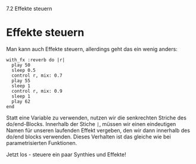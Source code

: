 7.2 Effekte steuern

# Effekte steuern

Man kann auch Effekte steuern, allerdings geht das ein wenig anders:

```
with_fx :reverb do |r|
  play 50
  sleep 0.5
  control r, mix: 0.7
  play 55
  sleep 1
  control r, mix: 0.9
  sleep 1
  play 62
end
```

Statt eine Variable zu verwenden, nutzen wir die senkrechten Striche des 
do/end-Blocks. Innerhalb der Stiche `|`, müssen wir einen eindeutigen 
Namen für unseren laufenden Effekt vergeben, den wir dann innerhalb des 
do/end blocks verwenden. Dieses Verhalten ist das gleiche wie bei 
parametrisierten Funktionen.

Jetzt los - steuere ein paar Synthies und Effekte!
